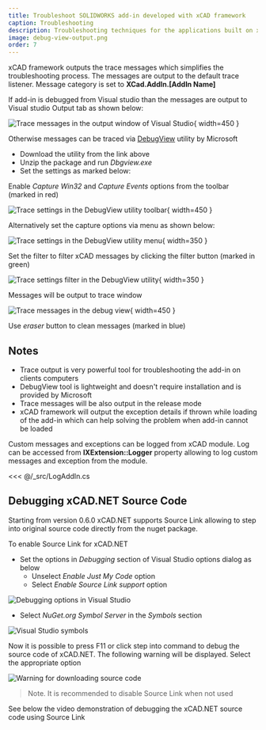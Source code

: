 ```yaml
---
title: Troubleshoot SOLIDWORKS add-in developed with xCAD framework
caption: Troubleshooting
description: Troubleshooting techniques for the applications built on xCAD framework
image: debug-view-output.png
order: 7
---
```

xCAD framework outputs the trace messages which simplifies the troubleshooting process. The messages are output to the default trace listener. Message category is set to **XCad.AddIn.[AddIn Name]**

If add-in is debugged from Visual studio than the messages are output to Visual studio Output tab as shown below:

![Trace messages in the output window of Visual Studio](visual-studio-output.png){ width=450 }

Otherwise messages can be traced via [DebugView](https://docs.microsoft.com/en-us/sysinternals/downloads/debugview) utility by Microsoft

* Download the utility from the link above
* Unzip the package and run *Dbgview.exe*
* Set the settings as marked below:

Enable *Capture Win32* and *Capture Events* options from the toolbar (marked in red) 
    
![Trace settings in the DebugView utility toolbar](debug-view-settings.png){ width=450 }

Alternatively set the capture options via menu as shown below:

![Trace settings in the DebugView utility menu](debug-view-settings-menu.png){ width=350 }

Set the filter to filter xCAD messages by clicking the filter button (marked in green)

![Trace settings filter in the DebugView utility](debug-view-filter.png){ width=350 }

Messages will be output to trace window

![Trace messages in the debug view](debug-view-output.png){ width=450 }

Use *eraser* button to clean messages (marked in blue)

## Notes

* Trace output is very powerful tool for troubleshooting the add-in on clients computers
* DebugView tool is lightweight and doesn't require installation and is provided by Microsoft
* Trace messages will be also output in the release mode
* xCAD framework will output the exception details if thrown while loading of the add-in which can help solving the problem when add-in cannot be loaded

Custom messages and exceptions can be logged from xCAD module. Log can be accessed from **IXExtension::Logger** property allowing to log custom messages and exception from the module.

<<< @/_src/LogAddIn.cs

## Debugging xCAD.NET Source Code

Starting from version 0.6.0 xCAD.NET supports Source Link allowing to step into original source code directly from the nuget package.

To enable Source Link for xCAD.NET

* Set the options in *Debugging* section of Visual Studio options dialog as below
    * Unselect *Enable Just My Code* option
    * Select *Enable Source Link support* option

![Debugging options in Visual Studio](visual-studio-debugging-options.png)

* Select *NuGet.org Symbol Server* in the *Symbols* section

![Visual Studio symbols](visual-studio-symbols.png)

Now it is possible to press F11 or click step into command to debug the source code of xCAD.NET. The following warning will be displayed. Select the appropriate option

![Warning for downloading source code](download-code-warning.png)

> Note. It is recommended to disable Source Link when not used

See below the video demonstration of debugging the xCAD.NET source code using Source Link

<!--youtube id: dUzFDly9okA-->